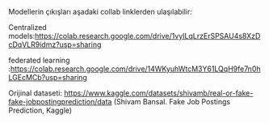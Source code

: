 Modellerin çıkışları aşadaki collab linklerden ulaşılabilir:


Centralized models:https://colab.research.google.com/drive/1vyILqLrzErSPSAU4s8XzDcDqVLR9idmz?usp=sharing


federated learning :https://colab.research.google.com/drive/14WKyuhWtcM3Y61LQqH9fe7n0hLGEcMCb?usp=sharing



Orijinal dataseti: https://www.kaggle.com/datasets/shivamb/real-or-fake-fake-jobpostingprediction/data (Shivam Bansal. Fake Job Postings Prediction, Kaggle)
